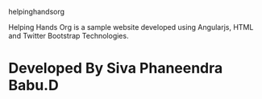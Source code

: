helpinghandsorg


Helping Hands Org is a sample website developed using Angularjs, HTML and Twitter Bootstrap Technologies.

Developed By
Siva Phaneendra Babu.D
===============
